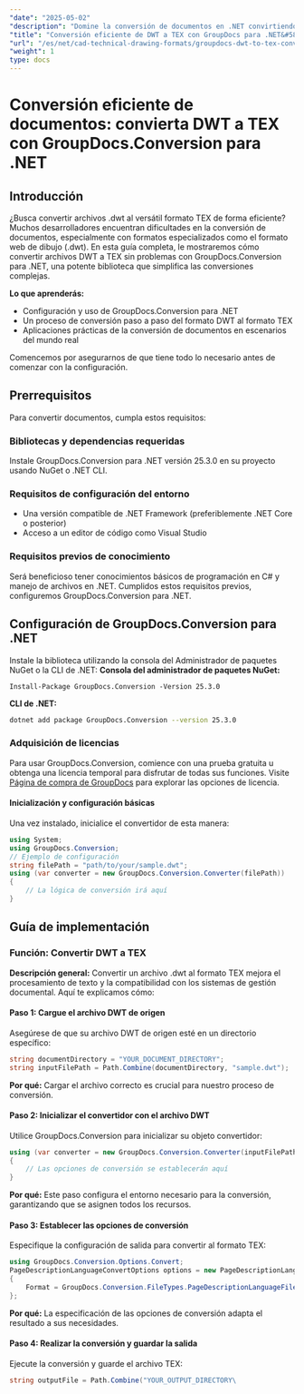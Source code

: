 ```yaml
---
"date": "2025-05-02"
"description": "Domine la conversión de documentos en .NET convirtiendo archivos DWT a TEX con GroupDocs.Conversion. Aprenda la configuración, la implementación y las mejores prácticas."
"title": "Conversión eficiente de DWT a TEX con GroupDocs para .NET&#58; guía y prácticas recomendadas"
"url": "/es/net/cad-technical-drawing-formats/groupdocs-dwt-to-tex-conversion-net/"
"weight": 1
type: docs
---
```

# Conversión eficiente de documentos: convierta DWT a TEX con GroupDocs.Conversion para .NET
## Introducción
¿Busca convertir archivos .dwt al versátil formato TEX de forma eficiente? Muchos desarrolladores encuentran dificultades en la conversión de documentos, especialmente con formatos especializados como el formato web de dibujo (.dwt). En esta guía completa, le mostraremos cómo convertir archivos DWT a TEX sin problemas con GroupDocs.Conversion para .NET, una potente biblioteca que simplifica las conversiones complejas.

**Lo que aprenderás:**
- Configuración y uso de GroupDocs.Conversion para .NET
- Un proceso de conversión paso a paso del formato DWT al formato TEX
- Aplicaciones prácticas de la conversión de documentos en escenarios del mundo real

Comencemos por asegurarnos de que tiene todo lo necesario antes de comenzar con la configuración.
## Prerrequisitos
Para convertir documentos, cumpla estos requisitos:
### Bibliotecas y dependencias requeridas
Instale GroupDocs.Conversion para .NET versión 25.3.0 en su proyecto usando NuGet o .NET CLI.
### Requisitos de configuración del entorno
- Una versión compatible de .NET Framework (preferiblemente .NET Core o posterior)
- Acceso a un editor de código como Visual Studio
### Requisitos previos de conocimiento
Será beneficioso tener conocimientos básicos de programación en C# y manejo de archivos en .NET.
Cumplidos estos requisitos previos, configuremos GroupDocs.Conversion para .NET.
## Configuración de GroupDocs.Conversion para .NET
Instale la biblioteca utilizando la consola del Administrador de paquetes NuGet o la CLI de .NET:
**Consola del administrador de paquetes NuGet:**
```plaintext
Install-Package GroupDocs.Conversion -Version 25.3.0
```
**CLI de .NET:**
```bash
dotnet add package GroupDocs.Conversion --version 25.3.0
```
### Adquisición de licencias
Para usar GroupDocs.Conversion, comience con una prueba gratuita u obtenga una licencia temporal para disfrutar de todas sus funciones. Visite [Página de compra de GroupDocs](https://purchase.groupdocs.com/buy) para explorar las opciones de licencia.
#### Inicialización y configuración básicas
Una vez instalado, inicialice el convertidor de esta manera:
```csharp
using System;
using GroupDocs.Conversion;
// Ejemplo de configuración
string filePath = "path/to/your/sample.dwt";
using (var converter = new GroupDocs.Conversion.Converter(filePath))
{
    // La lógica de conversión irá aquí
}
```
## Guía de implementación
### Función: Convertir DWT a TEX
**Descripción general:**
Convertir un archivo .dwt al formato TEX mejora el procesamiento de texto y la compatibilidad con los sistemas de gestión documental. Aquí te explicamos cómo:
#### Paso 1: Cargue el archivo DWT de origen
Asegúrese de que su archivo DWT de origen esté en un directorio específico:
```csharp
string documentDirectory = "YOUR_DOCUMENT_DIRECTORY";
string inputFilePath = Path.Combine(documentDirectory, "sample.dwt");
```
**Por qué:**
Cargar el archivo correcto es crucial para nuestro proceso de conversión.
#### Paso 2: Inicializar el convertidor con el archivo DWT
Utilice GroupDocs.Conversion para inicializar su objeto convertidor:
```csharp
using (var converter = new GroupDocs.Conversion.Converter(inputFilePath))
{
    // Las opciones de conversión se establecerán aquí
}
```
**Por qué:**
Este paso configura el entorno necesario para la conversión, garantizando que se asignen todos los recursos.
#### Paso 3: Establecer las opciones de conversión
Especifique la configuración de salida para convertir al formato TEX:
```csharp
using GroupDocs.Conversion.Options.Convert;
PageDescriptionLanguageConvertOptions options = new PageDescriptionLanguageConvertOptions 
{ 
    Format = GroupDocs.Conversion.FileTypes.PageDescriptionLanguageFileType.Tex 
};
```
**Por qué:**
La especificación de las opciones de conversión adapta el resultado a sus necesidades.
#### Paso 4: Realizar la conversión y guardar la salida
Ejecute la conversión y guarde el archivo TEX:
```csharp
string outputFile = Path.Combine("YOUR_OUTPUT_DIRECTORY\